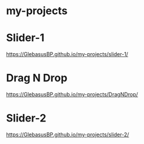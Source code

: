 # my-projects

# Slider-1

https://GlebasusBP.github.io/my-projects/slider-1/

# Drag N Drop

https://GlebasusBP.github.io/my-projects/DragNDrop/

# Slider-2

https://GlebasusBP.github.io/my-projects/slider-2/